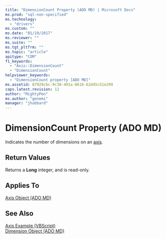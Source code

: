 ```yaml
---
title: "DimensionCount Property (ADO MD) | Microsoft Docs"
ms.prod: "sql-non-specified"
ms.technology:
  - "drivers"
ms.custom: ""
ms.date: "01/19/2017"
ms.reviewer: ""
ms.suite: ""
ms.tgt_pltfrm: ""
ms.topic: "article"
apitype: "COM"
f1_keywords: 
  - "Axis::DimensionCount"
  - "DimensionCount"
helpviewer_keywords: 
  - "DimensionCount property [ADO MD]"
ms.assetid: 87929cbc-9c38-491a-8616-62d45c51e299
caps.latest.revision: 12
author: "MightyPen"
ms.author: "genemi"
manager: "jhubbard"
---
```

# DimensionCount Property (ADO MD)
Indicates the number of dimensions on an [axis](../../../ado/reference/ado-md-api/axis-object-ado-md.md).  
  
## Return Values  
 Returns a **Long** integer, and is read-only.  
  
## Applies To  
 [Axis Object (ADO MD)](../../../ado/reference/ado-md-api/axis-object-ado-md.md)  
  
## See Also  
 [Axis Example (VBScript)](../../../ado/reference/ado-md-api/axis-example-vbscript.md)   
 [Dimension Object (ADO MD)](../../../ado/reference/ado-md-api/dimension-object-ado-md.md)